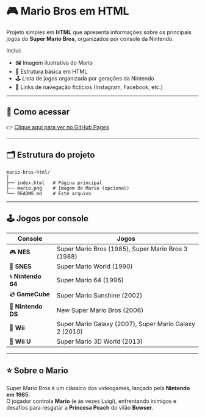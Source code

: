 # 🎮 Mario Bros em HTML  

Projeto simples em **HTML** que apresenta informações sobre os principais jogos do **Super Mario Bros**, organizados por console da Nintendo.  

Inclui:
- 🖼️ Imagem ilustrativa do Mario  
- 📑 Estrutura básica em HTML  
- 🕹️ Lista de jogos organizada por gerações da Nintendo  
- 🔗 Links de navegação fictícios (Instagram, Facebook, etc.)  

---

## 🚀 Como acessar
👉 [Clique aqui para ver no GitHub Pages](https://seuusuario.github.io/mario-bros-html/)  

---

## 🗂️ Estrutura do projeto
```
mario-bros-html/
│
├── index.html   # Página principal
├── mario.png    # Imagem do Mario (opcional)
└── README.md    # Este arquivo
```

---

## 🕹️ Jogos por console  

| Console | Jogos |
|---------|-------|
| 🎮 **NES** | Super Mario Bros (1985), Super Mario Bros 3 (1988) |
| 🌈 **SNES** | Super Mario World (1990) |
| 🌀 **Nintendo 64** | Super Mario 64 (1996) |
| 💿 **GameCube** | Super Mario Sunshine (2002) |
| 🎴 **Nintendo DS** | New Super Mario Bros (2006) |
| 🎯 **Wii** | Super Mario Galaxy (2007), Super Mario Galaxy 2 (2010) |
| 📀 **Wii U** | Super Mario 3D World (2013) |

---

## ⭐ Sobre o Mario
Super Mario Bros é um clássico dos videogames, lançado pela **Nintendo em 1985**.  
O jogador controla **Mario** (e às vezes Luigi), enfrentando inimigos e desafios para resgatar a **Princesa Peach** do vilão **Bowser**.  
